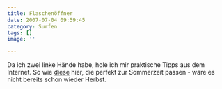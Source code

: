 ```yaml
---
title: Flaschenöffner
date: 2007-07-04 09:59:45
category: Surfen
tags: []
image: ''

---
```


Da ich zwei linke Hände habe, hole ich mir praktische Tipps aus dem Internet. So wie [diese](http://lifehacker.com/software/it-all-comes-together/the-summer-drinks-roundup-274883.php) hier, die perfekt zur Sommerzeit passen - wäre es nicht bereits schon wieder Herbst.
